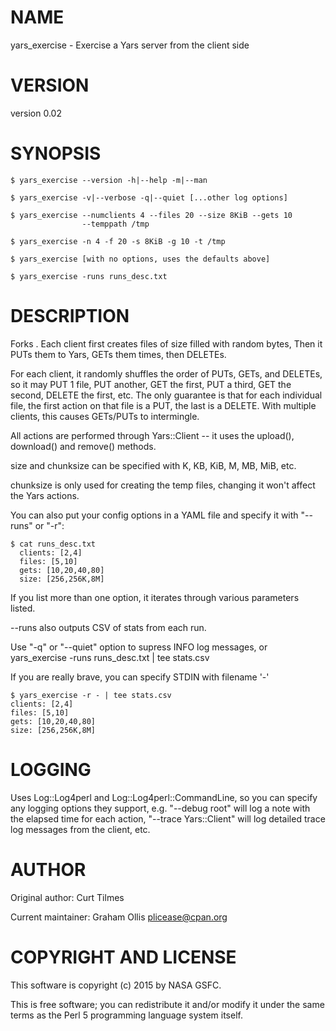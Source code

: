 # NAME

yars\_exercise - Exercise a Yars server from the client side

# VERSION

version 0.02

# SYNOPSIS

    $ yars_exercise --version -h|--help -m|--man

    $ yars_exercise -v|--verbose -q|--quiet [...other log options]

    $ yars_exercise --numclients 4 --files 20 --size 8KiB --gets 10
                    --temppath /tmp

    $ yars_exercise -n 4 -f 20 -s 8KiB -g 10 -t /tmp

    $ yars_exercise [with no options, uses the defaults above]

    $ yars_exercise -runs runs_desc.txt

# DESCRIPTION

Forks <numclients>.  Each client first creates <files> files of size
<size> filled with random bytes, Then it PUTs them to Yars, GETs them
<gets> times, then DELETEs.

For each client, it randomly shuffles the order of PUTs, GETs, and
DELETEs, so it may PUT 1 file, PUT another, GET the first, PUT a
third, GET the second, DELETE the first, etc.  The only guarantee is
that for each individual file, the first action on that file is a PUT,
the last is a DELETE.  With multiple clients, this causes GETs/PUTs to
intermingle.

All actions are performed through Yars::Client -- it uses the
upload(), download() and remove() methods.

size and chunksize can be specified with K, KB, KiB, M, MB, MiB, etc.

chunksize is only used for creating the temp files, changing it won't
affect the Yars actions.

You can also put your config options in a YAML file and specify it
with "--runs" or "-r":

    $ cat runs_desc.txt
      clients: [2,4]
      files: [5,10]
      gets: [10,20,40,80]
      size: [256,256K,8M]

If you list more than one option, it iterates through various
parameters listed.

\--runs also outputs CSV of stats from each run.

Use "-q" or "--quiet" option to supress INFO log messages, or
yars\_exercise -runs runs\_desc.txt | tee stats.csv

If you are really brave, you can specify STDIN with filename '-'

    $ yars_exercise -r - | tee stats.csv
    clients: [2,4]
    files: [5,10]
    gets: [10,20,40,80]
    size: [256,256K,8M]

# LOGGING

Uses Log::Log4perl and Log::Log4perl::CommandLine, so you can specify
any logging options they support, e.g. "--debug root" will log a note
with the elapsed time for each action, "--trace Yars::Client" will log
detailed trace log messages from the client, etc.

# AUTHOR

Original author: Curt Tilmes

Current maintainer: Graham Ollis <plicease@cpan.org>

# COPYRIGHT AND LICENSE

This software is copyright (c) 2015 by NASA GSFC.

This is free software; you can redistribute it and/or modify it under
the same terms as the Perl 5 programming language system itself.
